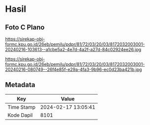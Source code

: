 # Hasil

## Foto C Plano

https://sirekap-obj-formc.kpu.go.id/26eb/pemilu/pdpr/81/72/03/20/03/8172032003001-20240216-103613--a1cbe5a2-4e7d-4a2f-a27d-84c02924ee26.jpg

https://sirekap-obj-formc.kpu.go.id/26eb/pemilu/pdpr/81/72/03/20/03/8172032003001-20240216-080749--26f4e85f-e29a-4fa3-9b96-ec0d23ba421b.jpg


## Metadata

| Key        | Value               |
| ---------- | ------------------- |
| Time Stamp | 2024-02-17 13:05:41 |
| Kode Dapil | 8101                |



